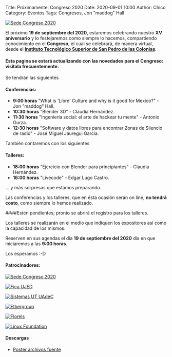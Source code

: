 Title: Próximamente: Congreso 2020
Date: 2020-09-01 10:00
Author:  Chico
Category: Eventos
Tags: Congresos, Jon "maddog" Hall

[![Sede Congreso 2020]({attach}2020-09-01-avances-congreso-2020/logo_tec_SP_fondo-blanco.png)]({attach}2020-09-01-avances-congreso-2020/logo_tec_SP_fondo-blanco.png)

<!-- break -->

El próximo **19 de septiembre del 2020**, estaremos celebrando nuestro **XV aniversario** y lo festejaremos como siempre lo hacemos, compartiendo conocimiento en el **Congreso**, el cual se celebrará, de manera virtual, desde el **[Instituto Tecnológico Superior de San Pedro de las Colonias](https://www.tecsanpedro.edu.mx/web/)**.

#### Ésta pagina se estará actualizando con las novedades para el Congreso: visítala frecuentemente.

Se tendrán las siguientes

#### Conferencias:

* **9:00 horas** "What is 'Libre' Culture and why is it good for Mexico?"  - Jon "maddog" Hall.
* **10:30 horas** "Blender 3D" - Claudia Hernández.
* **11:30 horas** "Ingeniería social: el arte de hackear tu mente" - Antonio Gurza.
* **12:30 horas** "Software y datos libres para encontrar Zonas de Silencio de radio" - José Miguel Jáuregui García.

También contaremos con los siguientes 

#### Talleres:

* **18:00 horas** "Ejercicio con Blender para principiantes" - Claudia Hernández.
* **16:00 horas** "Livecode" - Edgar Lugo Castro.

... y más sorpresas que estamos preparando.

Las conferencias y los talleres, que en ésta ocasión serán on line, **no tendrá costo**, como siempre lo hemos realizado.

####Estén pendientes; pronto se abrirá el registro para los talleres.

Los talleres se realizarán en el medio que indiquen los expositores así como la capacidad de los mismos.

Reserven en sus agendas el día **19 de septiembre del 2020** día en que iniciaremos a las **9:00 horas**.

Los esperamos :-D

#### Patrocinadores:

[![Sede Congreso 2020]({attach}2020-09-01-avances-congreso-2020/logo_tec_SP_fondo-blanco.png)]({attach}2020-09-01-avances-congreso-2020/logo_tec_SP_fondo-blanco.png)

[![Fica UJED]({attach}2020-09-01-avances-congreso-2020/logo_fica_ujed_blanco.png)]({attach}2020-09-01-avances-congreso-2020/logo_fica_ujed_blanco.png)

[![Sistemas UT UAdeC]({attach}2020-09-01-avances-congreso-2020/EscuelaDeSistemas-v2.png)]({attach}2020-09-01-avances-congreso-2020/EscuelaDeSistemas-v2.png)

[![Ethergroup]({attach}2020-09-01-avances-congreso-2020/logo_ethergroup.png)]({attach}2020-09-01-avances-congreso-2020/logo_ethergroup.png)

[![Florels]({attach}2020-09-01-avances-congreso-2020/Perfumeria_Florels.png)]({attach}2020-09-01-avances-congreso-2020/Perfumeria_Florels.png)

[![Linux Foundation]({attach}2020-09-01-avances-congreso-2020/Linux_Foundation_logo.png)]({attach}2020-09-01-avances-congreso-2020/Linux_Foundation_logo.png)

#### Descargas
* [Poster archivos fuente](https://github.com/GULAG/PosterCongreso2020)
